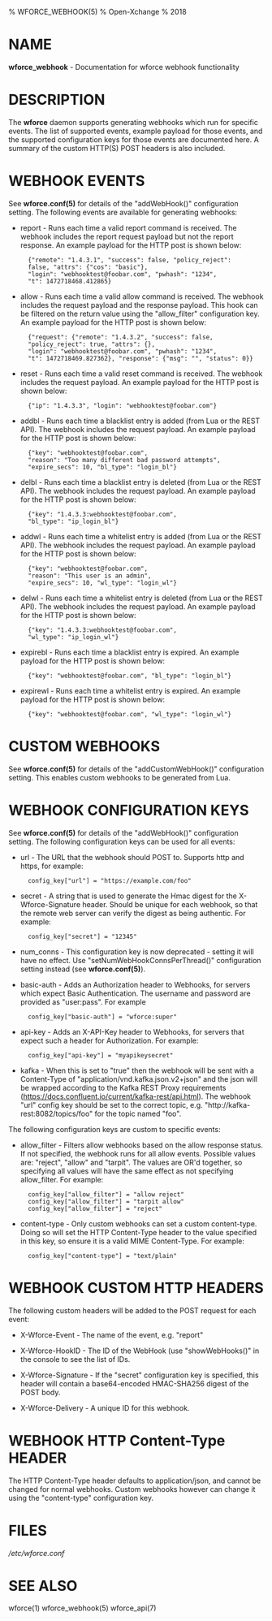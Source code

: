 % WFORCE_WEBHOOK(5)
% Open-Xchange
% 2018

# NAME
**wforce_webhook** - Documentation for wforce webhook functionality

# DESCRIPTION
The **wforce** daemon supports generating webhooks which run for
specific events. The list of supported events, example payload for
those events, and the supported configuration keys for those events
are documented here. A summary of the custom HTTP(S) POST headers is
also included.

# WEBHOOK EVENTS

See **wforce.conf(5)** for details of the "addWebHook()" configuration
setting. The following events are available for generating webhooks:

* report - Runs each time a valid report command is received. The webhook
  includes the report request payload but not the report response. An
  example payload for the HTTP post is shown below:

		{"remote": "1.4.3.1", "success": false, "policy_reject":
		false, "attrs": {"cos": "basic"},
		"login": "webhooktest@foobar.com", "pwhash": "1234",
		"t": 1472718468.412865}

* allow - Runs each time a valid allow command is received. The
  webhook includes the request payload and the response payload. This
  hook can be filtered on the return value using the "allow_filter" 
  configuration key. An example payload for the HTTP post is shown below:

		{"request": {"remote": "1.4.3.2", "success": false,
		"policy_reject": true, "attrs": {},
		"login": "webhooktest@foobar.com", "pwhash": "1234",
		"t": 1472718469.827362}, "response": {"msg": "", "status": 0}}

* reset - Runs each time a valid reset command is received. The
  webhook includes the request payload. An example payload for the
  HTTP post is shown below:

		{"ip": "1.4.3.3", "login": "webhooktest@foobar.com"}

* addbl - Runs each time a blacklist entry is added (from Lua or the
  REST API). The webhook includes the request payload. An example
  payload for the HTTP post is shown below:

		{"key": "webhooktest@foobar.com",
		"reason": "Too many different bad password attempts",
		"expire_secs": 10, "bl_type": "login_bl"}

* delbl - Runs each time a blacklist entry is deleted (from Lua or the 
  REST API). The webhook includes the request payload. An example
  payload for the HTTP post is shown below:

		{"key": "1.4.3.3:webhooktest@foobar.com",
		"bl_type": "ip_login_bl"}

* addwl - Runs each time a whitelist entry is added (from Lua or the
  REST API). The webhook includes the request payload. An example
  payload for the HTTP post is shown below:

		{"key": "webhooktest@foobar.com",
		"reason": "This user is an admin",
		"expire_secs": 10, "wl_type": "login_wl"}

* delwl - Runs each time a whitelist entry is deleted (from Lua or the 
  REST API). The webhook includes the request payload. An example
  payload for the HTTP post is shown below:

		{"key": "1.4.3.3:webhooktest@foobar.com",
		"wl_type": "ip_login_wl"}

* expirebl - Runs each time a blacklist entry is expired. An example
  payload for the HTTP post is shown below:

		{"key": "webhooktest@foobar.com", "bl_type": "login_bl"}

* expirewl - Runs each time a whitelist entry is expired. An example
  payload for the HTTP post is shown below:

		{"key": "webhooktest@foobar.com", "wl_type": "login_wl"}

# CUSTOM WEBHOOKS

See **wforce.conf(5)** for details of the "addCustomWebHook()" configuration
setting. This enables custom webhooks to be generated from Lua. 

# WEBHOOK CONFIGURATION KEYS

See **wforce.conf(5)** for details of the "addWebHook()" configuration
setting. The following configuration keys can be used for all events:

* url - The URL that the webhook should POST to. Supports http and
  https, for example:

		config_key["url"] = "https://example.com/foo"

* secret - A string that is used to generate the Hmac digest for the
  X-Wforce-Signature header. Should be unique for each webhook, so
  that the remote web server can verify the digest as being
  authentic. For example:

		config_key["secret"] = "12345"

* num_conns - This configuration key is now deprecated - setting it
  will have no effect. Use "setNumWebHookConnsPerThread()"
  configuration setting instead (see **wforce.conf(5)**).

* basic-auth - Adds an Authorization header to Webhooks, for servers
  which expect Basic Authentication. The username and password are
  provided as "user:pass". For example

		config_key["basic-auth"] = "wforce:super"

* api-key - Adds an X-API-Key header to Webhooks, for servers that
  expect such a header for Authorization. For example:

        config_key["api-key"] = "myapikeysecret"

* kafka - When this is set to "true" then the webhook will be
  sent with a Content-Type of "application/vnd.kafka.json.v2+json"
  and the json will be wrapped according to the Kafka REST Proxy
  requirements (https://docs.confluent.io/current/kafka-rest/api.html). 
  The webhook "url" config key should be set to
  the correct topic, e.g. "http://kafka-rest:8082/topics/foo"
  for the topic named "foo".

The following configuration keys are custom to specific events:

* allow_filter - Filters allow webhooks based on the allow response
  status. If not specified, the webhook runs for all allow
  events. Possible values are: "reject", "allow" and
  "tarpit". The values are OR'd together, so specifying all values
  will have the same effect as not specifying allow_filter. For
  example: 

		config_key["allow_filter"] = "allow reject"
		config_key["allow_filter"] = "tarpit allow"
		config_key["allow_filter"] = "reject"

* content-type - Only custom webhooks can set a custom
  content-type. Doing so will set the HTTP Content-Type header to the
  value specified in this key, so ensure it is a valid MIME
  Content-Type. For example:

		config_key["content-type"] = "text/plain"

# WEBHOOK CUSTOM HTTP HEADERS

The following custom headers will be added to the POST request for
each event:

* X-Wforce-Event - The name of the event, e.g. "report"

* X-Wforce-HookID - The ID of the WebHook (use "showWebHooks()" in the
  console to see the list of IDs.

* X-Wforce-Signature - If the "secret" configuration key is specified,
  this header will contain a base64-encoded HMAC-SHA256 digest of the POST body.

* X-Wforce-Delivery - A unique ID for this webhook.

# WEBHOOK HTTP Content-Type HEADER

The HTTP Content-Type header defaults to application/json, and cannot
be changed for normal webhooks. Custom webhooks however can change
it using the "content-type" configuration key.

# FILES
*/etc/wforce.conf*

# SEE ALSO
wforce(1) wforce_webhook(5) wforce_api(7)

